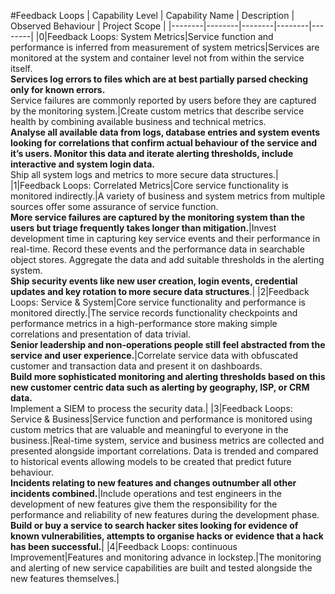 #Feedback Loops
| Capability Level | Capability Name | Description | Observed Behaviour | Project Scope |
|--------|--------|--------|--------|--------|
|0|Feedback Loops: System Metrics|Service function and performance is inferred from measurement of system metrics|Services are monitored at the system and container level not from within the service itself.<br>**Services log errors to files which are at best partially parsed checking only for known errors.**<br>Service failures are commonly reported by users before they are captured by the monitoring system.|Create custom metrics that describe service health by combining available business and technical metrics.<br>**Analyse all available data from logs, database entries and system events looking for correlations that confirm actual behaviour of the service and it’s users. Monitor this data and iterate alerting thresholds, include interactive and system login data.**<br>Ship all system logs and metrics to more secure data structures.|
|1|Feedback Loops: Correlated Metrics|Core service functionality is monitored indirectly.|A variety of business and system metrics from multiple sources offer some assurance of service function.<br>**More service failures are captured by the monitoring system than the users but triage frequently takes longer than mitigation.**|Invest development time in capturing key service events and their performance in real-time. Record these events and the performance data in searchable object stores. Aggregate the data and add suitable thresholds in the alerting system.<br>**Ship security events like new user creation, login events, credential updates and key rotation to more secure data structures**.|
|2|Feedback Loops: Service & System|Core service functionality and performance is monitored directly.|The service records functionality checkpoints and performance metrics in a high-performance store making simple correlations and presentation of data trivial.<br>**Senior leadership and non-operations people still feel abstracted from the service and user experience.**|Correlate service data with obfuscated customer and transaction data and present it on dashboards.<br>**Build more sophisticated monitoring and alerting thresholds based on this new customer centric data such as alerting by geography, ISP, or  CRM data.**<br>Implement a SIEM to process the security data.|
|3|Feedback Loops: Service & Business|Service function and performance is monitored using custom metrics that are valuable and meaningful to everyone in the business.|Real-time system, service and business metrics are collected and presented alongside important correlations. Data is trended and compared to historical events allowing models to be created that predict future behaviour.<br>**Incidents relating to new features and changes outnumber all other incidents combined.**|Include operations and test engineers in the development of new features give them the responsibility for the performance and reliability of new features during the development phase.<br>**Build or buy a service to search hacker sites looking for evidence of known vulnerabilities, attempts to organise hacks or evidence that a hack has been successful.**|
|4|Feedback Loops: continuous Improvement|Features and monitoring advance in lockstep.|The monitoring and alerting of new service capabilities are built and tested alongside the new features themselves.|